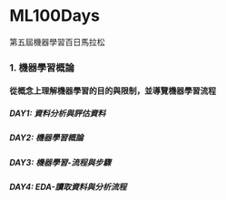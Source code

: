 # ML100Days
第五屆機器學習百日馬拉松

### 1. 機器學習概論
#### 從概念上理解機器學習的目的與限制，並導覽機器學習流程
##### DAY1: 資料分析與評估資料
##### DAY2: 機器學習概論
##### DAY3: 機器學習-流程與步驟
##### DAY4: EDA-讀取資料與分析流程

